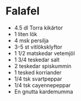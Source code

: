 # Falafel

* 4.5 dl Torra kikärtor
* 1 liten lök
* 4 msk persilja
* 3-5 st vitlöksklyftor
* 1 1/2 matskedar vetemjöl
* 1 3/4 teskedar salt
* 2 teskedar spiskummin
* 1 tesked korriander
* 1/4 tsk svartpeppar
* 1/4 tsk cayennepeppar
* En gnutta kardemumma

